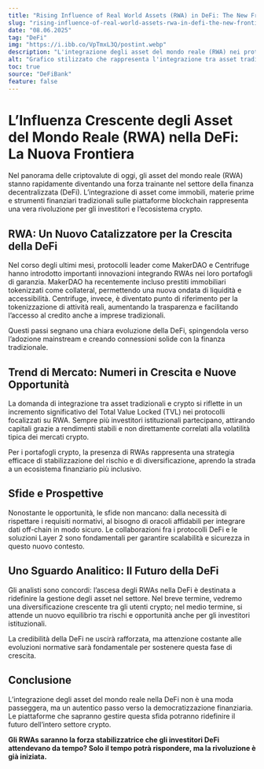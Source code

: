 ```yaml
---
title: "Rising Influence of Real World Assets (RWA) in DeFi: The New Frontier"
slug: "rising-influence-of-real-world-assets-rwa-in-defi-the-new-frontier"
date: "08.06.2025"
tag: "DeFi"
img: "https://i.ibb.co/VpTmxL3Q/postint.webp"
description: "L'integrazione degli asset del mondo reale (RWA) nei protocolli DeFi sta ridefinendo il settore, offrendo nuove strategie di diversificazione e flussi di capitali."
alt: "Grafico stilizzato che rappresenta l'integrazione tra asset tradizionali e DeFi"
toc: true
source: "DeFiBank"
feature: false
---
```


# L’Influenza Crescente degli Asset del Mondo Reale (RWA) nella DeFi: La Nuova Frontiera

Nel panorama delle criptovalute di oggi, gli asset del mondo reale (RWA) stanno rapidamente diventando una forza trainante nel settore della finanza decentralizzata (DeFi). L’integrazione di asset come immobili, materie prime e strumenti finanziari tradizionali sulle piattaforme blockchain rappresenta una vera rivoluzione per gli investitori e l’ecosistema crypto.

## RWA: Un Nuovo Catalizzatore per la Crescita della DeFi

Nel corso degli ultimi mesi, protocolli leader come MakerDAO e Centrifuge hanno introdotto importanti innovazioni integrando RWAs nei loro portafogli di garanzia. MakerDAO ha recentemente incluso prestiti immobiliari tokenizzati come collateral, permettendo una nuova ondata di liquidità e accessibilità. Centrifuge, invece, è diventato punto di riferimento per la tokenizzazione di attività reali, aumentando la trasparenza e facilitando l’accesso al credito anche a imprese tradizionali.

Questi passi segnano una chiara evoluzione della DeFi, spingendola verso l’adozione mainstream e creando connessioni solide con la finanza tradizionale.

## Trend di Mercato: Numeri in Crescita e Nuove Opportunità

La domanda di integrazione tra asset tradizionali e crypto si riflette in un incremento significativo del Total Value Locked (TVL) nei protocolli focalizzati su RWA. Sempre più investitori istituzionali partecipano, attirando capitali grazie a rendimenti stabili e non direttamente correlati alla volatilità tipica dei mercati crypto.

Per i portafogli crypto, la presenza di RWAs rappresenta una strategia efficace di stabilizzazione del rischio e di diversificazione, aprendo la strada a un ecosistema finanziario più inclusivo.

## Sfide e Prospettive

Nonostante le opportunità, le sfide non mancano: dalla necessità di rispettare i requisiti normativi, al bisogno di oracoli affidabili per integrare dati off-chain in modo sicuro. Le collaborazioni fra i protocolli DeFi e le soluzioni Layer 2 sono fondamentali per garantire scalabilità e sicurezza in questo nuovo contesto.

## Uno Sguardo Analitico: Il Futuro della DeFi

Gli analisti sono concordi: l’ascesa degli RWAs nella DeFi è destinata a ridefinire la gestione degli asset nel settore. Nel breve termine, vedremo una diversificazione crescente tra gli utenti crypto; nel medio termine, si attende un nuovo equilibrio tra rischi e opportunità anche per gli investitori istituzionali.

La credibilità della DeFi ne uscirà rafforzata, ma attenzione costante alle evoluzioni normative sarà fondamentale per sostenere questa fase di crescita.

## Conclusione

L’integrazione degli asset del mondo reale nella DeFi non è una moda passeggera, ma un autentico passo verso la democratizzazione finanziaria. Le piattaforme che sapranno gestire questa sfida potranno ridefinire il futuro dell’intero settore crypto.

**Gli RWAs saranno la forza stabilizzatrice che gli investitori DeFi attendevano da tempo? Solo il tempo potrà rispondere, ma la rivoluzione è già iniziata.**
